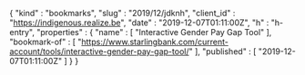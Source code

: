 {
  "kind" : "bookmarks",
  "slug" : "2019/12/jdknh",
  "client_id" : "https://indigenous.realize.be",
  "date" : "2019-12-07T01:11:00Z",
  "h" : "h-entry",
  "properties" : {
    "name" : [ "Interactive Gender Pay Gap Tool" ],
    "bookmark-of" : [ "https://www.starlingbank.com/current-account/tools/interactive-gender-pay-gap-tool/" ],
    "published" : [ "2019-12-07T01:11:00Z" ]
  }
}
